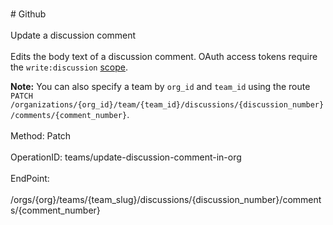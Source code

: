<br>#     Github</br>
<br>Update a discussion comment</br>
<br>Edits the body text of a discussion comment. OAuth access tokens require the `write:discussion` [scope](https://developer.github.com/apps/building-oauth-apps/understanding-scopes-for-oauth-apps/).

**Note:** You can also specify a team by `org_id` and `team_id` using the route `PATCH /organizations/{org_id}/team/{team_id}/discussions/{discussion_number}/comments/{comment_number}`.</br>
<br>Method: Patch</br>
<br>OperationID: teams/update-discussion-comment-in-org</br>
<br>EndPoint:</br>
<br>/orgs/{org}/teams/{team_slug}/discussions/{discussion_number}/comments/{comment_number}</br>
